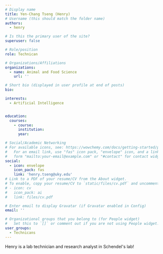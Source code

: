 ```yaml
---
# Display name
title: Yen-Chang Tseng (Henry)
# Username (this should match the folder name)
authors:
  - henry

# Is this the primary user of the site?
superuser: false

# Role/position
role: Technican

# Organizations/Affiliations
organizations:
  - name: Animal and Food Science
    url: ''

# Short bio (displayed in user profile at end of posts)
bio: 

interests:
  - Artificial Intelligence


education:
  courses:
    - course: 
      institution: 
      year: 

# Social/Academic Networking
# For available icons, see: https://wowchemy.com/docs/getting-started/page-builder/#icons
#   For an email link, use "fas" icon pack, "envelope" icon, and a link in the
#   form "mailto:your-email@example.com" or "#contact" for contact widget.
social:
  - icon: envelope
    icon_pack: fas
    link: 'henry.tseng@uky.edu'
# Link to a PDF of your resume/CV from the About widget.
# To enable, copy your resume/CV to `static/files/cv.pdf` and uncomment the lines below.
# - icon: cv
#   icon_pack: ai
#   link: files/cv.pdf

# Enter email to display Gravatar (if Gravatar enabled in Config)
email: ''

# Organizational groups that you belong to (for People widget)
#   Set this to `[]` or comment out if you are not using People widget.
user_groups:
  - Technicans
---
```


Henry is a lab technician and research analyst in Schendel's lab!


